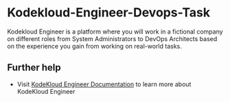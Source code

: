 # Kodekloud-Engineer-Devops-Task
Kodekloud Engineer is a platform where you will work in a fictional company on different roles from System Administrators to DevOps Architects based on the experience you gain from working on real-world tasks.

## Further help

- Visit [ KodeKloud Engineer Documentation](https://kodekloudhub.github.io/kodekloud-engineer/docs/projects/nautilus) to learn more about KodeKloud Engineer
